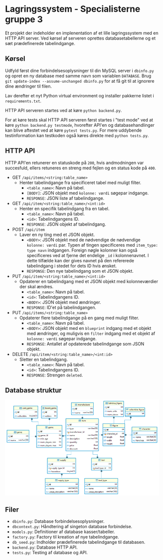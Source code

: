 # Lagringssystem - Specialisterne gruppe 3

Et projekt der indeholder en implenentation af et lille lagringssystem med en HTTP API server. Ved kørsel af serveren oprettes databasetabellerne og et sæt prædefinerede tabelindgange.

## Kørsel

Udfyld først dine forbindelsesoplysninger til din MySQL server i `dbinfo.py` og opret en ny database med samme navn som variablen `DATABASE`. Brug `git update-index --assume-unchanged dbinfo.py` for at få git til at ignorere dine ændringer til filen.

Lav derefter et nyt Python virtual environment og installer pakkerne listet i `requirements.txt`.

HTTP API serveren startes ved at køre `python backend.py`.

For at køre tests skal HTTP API serveren først startes i "test mode" ved at køre `python backend.py testmode`, hvorefter API'en og databasehandlinger kan blive aftestet ved at køre `pytest tests.py`. For mere uddybende testinformation kan testkoden også køres direkte med `python tests.py`.

## HTTP API

HTTP API'en retunerer en statuskode på `200`, hvis andmodningen var succesfuld, ellers retuneres en streng med fejlen og en status kode på `400`.

- GET `/api/items/<string:table_name>`
  - Henter tabelindgange fra specificeret tabel med muligt filter.
    - `<table_name>`: Navn på tabel.
    - `[BODY]`: JSON objekt med `kolonne: værdi` søgepar indgange.
    - `RESPONSE`: JSON liste af tabelindgange.
- GET `/api/item/<string:table_name>/<int:id>`
  - Henter en specifik tabelindgang fra en tabel.
    - `<table_name>`: Navn på tabel.
    - `<id>`: Tabelindgangens ID.
    - `RESPONSE`: JSON objekt af tabelindgang.
- POST `/api/item`
  - Laver en ny ting med et JSON objekt.
    - `<BODY>`: JSON objekt med de nødvendige de nødvendige `kolonne: værdi` par. Typen af tingen specificeres med `item_type: type navn` indgangen. Foreign nøgle kolonner kan også specificeres ved at fjerne det endelige `_id` i kolonnenavnet. I dette tilfælde kan der gives navnet på den refererede tabelindgang i stedet for dets ID hvis ønsket.
    - `RESPONSE`: Den nye tabelindgang som et JSON objekt.
- PUT `/api/item/<string:table_name>/<int:id>`
  - Opdaterer en tabelindgang med et JSON objekt med kolonneværdier der skal ændres.
    - `<table_name>`: Navn på tabel.
    - `<id>`: Tabelindgangens ID.
    - `<BODY>`: JSON objekt med ændringer.
    - `RESPONSE`: ID'et på tabelindgangen.
- PUT `/api/items/<string:table_name>`
  - Opdaterer flere tabelindgange på en gang med muligt filter.
    - `<table_name>`: Navn på tabel.
    - `<BODY>`: JSON objekt med en `blueprint` indgang med et objekt med ændringer, og muligvis en `filter` indgang med et objekt af `kolonne: værdi` søgepar indgange.
    - `RESPONSE`: Antallet af opdaterede tabelindgange som JSON objekt.
- DELETE `/api/item/<string:table_name>/<int:id>`
  - Sletter en tabelindgang.
    - `<table_name>`: Navn på tabel.
    - `<id>`: Tabelindgangens ID.
    - `RESPONSE`: Strengen `deleted`.

## Database struktur

![ER diagram](ER.png)

## Filer

- `dbinfo.py`: Database forbindelsesoplysninger.
- `dbcontext.py`: Håndtering af singeton database forbindelse.
- `models.py`: Definitioner af database kasser/tabeller.
- `factory.py`: Factory til kreation af nye tabelindgange.
- `db_seed.py`: Indholder prædefinerede tabelindgange til databasen.
- `backend.py`: Database HTTP API.
- `tests.py`: Testing af database og API.
